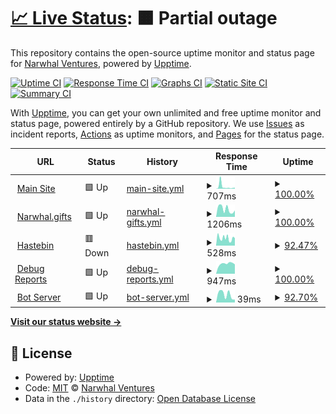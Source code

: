 # [📈 Live Status](https://status.narwhal.cool): <!--live status--> **🟧 Partial outage**

This repository contains the open-source uptime monitor and status page for [Narwhal Ventures](https://narwhal.cool), powered by [Upptime](https://github.com/upptime/upptime).

[![Uptime CI](https://github.com/narwhalventures/status/workflows/Uptime%20CI/badge.svg)](https://github.com/narwhalventures/status/actions?query=workflow%3A%22Uptime+CI%22)
[![Response Time CI](https://github.com/narwhalventures/status/workflows/Response%20Time%20CI/badge.svg)](https://github.com/narwhalventures/status/actions?query=workflow%3A%22Response+Time+CI%22)
[![Graphs CI](https://github.com/narwhalventures/status/workflows/Graphs%20CI/badge.svg)](https://github.com/narwhalventures/status/actions?query=workflow%3A%22Graphs+CI%22)
[![Static Site CI](https://github.com/narwhalventures/status/workflows/Static%20Site%20CI/badge.svg)](https://github.com/narwhalventures/status/actions?query=workflow%3A%22Static+Site+CI%22)
[![Summary CI](https://github.com/narwhalventures/status/workflows/Summary%20CI/badge.svg)](https://github.com/narwhalventures/status/actions?query=workflow%3A%22Summary+CI%22)

With [Upptime](https://upptime.js.org), you can get your own unlimited and free uptime monitor and status page, powered entirely by a GitHub repository. We use [Issues](https://github.com/narwhalventures/status/issues) as incident reports, [Actions](https://github.com/narwhalventures/status/actions) as uptime monitors, and [Pages](https://status.narwhal.cool) for the status page.

<!--start: status pages-->
<!-- This summary is generated by Upptime (https://github.com/upptime/upptime) -->
<!-- Do not edit this manually, your changes will be overwritten -->
<!-- prettier-ignore -->
| URL | Status | History | Response Time | Uptime |
| --- | ------ | ------- | ------------- | ------ |
| <img alt="" src="https://favicons.githubusercontent.com/narwhal.cool" height="13"> [Main Site](https://narwhal.cool) | 🟩 Up | [main-site.yml](https://github.com/narwhalventures/status/commits/HEAD/history/main-site.yml) | <details><summary><img alt="Response time graph" src="./graphs/main-site/response-time-week.png" height="20"> 707ms</summary><br><a href="https://status.narwhal.cool/history/main-site"><img alt="Response time 2581" src="https://img.shields.io/endpoint?url=https%3A%2F%2Fraw.githubusercontent.com%2Fnarwhalventures%2Fstatus%2FHEAD%2Fapi%2Fmain-site%2Fresponse-time.json"></a><br><a href="https://status.narwhal.cool/history/main-site"><img alt="24-hour response time 912" src="https://img.shields.io/endpoint?url=https%3A%2F%2Fraw.githubusercontent.com%2Fnarwhalventures%2Fstatus%2FHEAD%2Fapi%2Fmain-site%2Fresponse-time-day.json"></a><br><a href="https://status.narwhal.cool/history/main-site"><img alt="7-day response time 707" src="https://img.shields.io/endpoint?url=https%3A%2F%2Fraw.githubusercontent.com%2Fnarwhalventures%2Fstatus%2FHEAD%2Fapi%2Fmain-site%2Fresponse-time-week.json"></a><br><a href="https://status.narwhal.cool/history/main-site"><img alt="30-day response time 2581" src="https://img.shields.io/endpoint?url=https%3A%2F%2Fraw.githubusercontent.com%2Fnarwhalventures%2Fstatus%2FHEAD%2Fapi%2Fmain-site%2Fresponse-time-month.json"></a><br><a href="https://status.narwhal.cool/history/main-site"><img alt="1-year response time 2581" src="https://img.shields.io/endpoint?url=https%3A%2F%2Fraw.githubusercontent.com%2Fnarwhalventures%2Fstatus%2FHEAD%2Fapi%2Fmain-site%2Fresponse-time-year.json"></a></details> | <details><summary><a href="https://status.narwhal.cool/history/main-site">100.00%</a></summary><a href="https://status.narwhal.cool/history/main-site"><img alt="All-time uptime 99.82%" src="https://img.shields.io/endpoint?url=https%3A%2F%2Fraw.githubusercontent.com%2Fnarwhalventures%2Fstatus%2FHEAD%2Fapi%2Fmain-site%2Fuptime.json"></a><br><a href="https://status.narwhal.cool/history/main-site"><img alt="24-hour uptime 100.00%" src="https://img.shields.io/endpoint?url=https%3A%2F%2Fraw.githubusercontent.com%2Fnarwhalventures%2Fstatus%2FHEAD%2Fapi%2Fmain-site%2Fuptime-day.json"></a><br><a href="https://status.narwhal.cool/history/main-site"><img alt="7-day uptime 100.00%" src="https://img.shields.io/endpoint?url=https%3A%2F%2Fraw.githubusercontent.com%2Fnarwhalventures%2Fstatus%2FHEAD%2Fapi%2Fmain-site%2Fuptime-week.json"></a><br><a href="https://status.narwhal.cool/history/main-site"><img alt="30-day uptime 99.82%" src="https://img.shields.io/endpoint?url=https%3A%2F%2Fraw.githubusercontent.com%2Fnarwhalventures%2Fstatus%2FHEAD%2Fapi%2Fmain-site%2Fuptime-month.json"></a><br><a href="https://status.narwhal.cool/history/main-site"><img alt="1-year uptime 99.82%" src="https://img.shields.io/endpoint?url=https%3A%2F%2Fraw.githubusercontent.com%2Fnarwhalventures%2Fstatus%2FHEAD%2Fapi%2Fmain-site%2Fuptime-year.json"></a></details>
| <img alt="" src="https://favicons.githubusercontent.com/narwhal.gifts" height="13"> [Narwhal.gifts](https://narwhal.gifts) | 🟩 Up | [narwhal-gifts.yml](https://github.com/narwhalventures/status/commits/HEAD/history/narwhal-gifts.yml) | <details><summary><img alt="Response time graph" src="./graphs/narwhal-gifts/response-time-week.png" height="20"> 1206ms</summary><br><a href="https://status.narwhal.cool/history/narwhal-gifts"><img alt="Response time 1211" src="https://img.shields.io/endpoint?url=https%3A%2F%2Fraw.githubusercontent.com%2Fnarwhalventures%2Fstatus%2FHEAD%2Fapi%2Fnarwhal-gifts%2Fresponse-time.json"></a><br><a href="https://status.narwhal.cool/history/narwhal-gifts"><img alt="24-hour response time 996" src="https://img.shields.io/endpoint?url=https%3A%2F%2Fraw.githubusercontent.com%2Fnarwhalventures%2Fstatus%2FHEAD%2Fapi%2Fnarwhal-gifts%2Fresponse-time-day.json"></a><br><a href="https://status.narwhal.cool/history/narwhal-gifts"><img alt="7-day response time 1206" src="https://img.shields.io/endpoint?url=https%3A%2F%2Fraw.githubusercontent.com%2Fnarwhalventures%2Fstatus%2FHEAD%2Fapi%2Fnarwhal-gifts%2Fresponse-time-week.json"></a><br><a href="https://status.narwhal.cool/history/narwhal-gifts"><img alt="30-day response time 1211" src="https://img.shields.io/endpoint?url=https%3A%2F%2Fraw.githubusercontent.com%2Fnarwhalventures%2Fstatus%2FHEAD%2Fapi%2Fnarwhal-gifts%2Fresponse-time-month.json"></a><br><a href="https://status.narwhal.cool/history/narwhal-gifts"><img alt="1-year response time 1211" src="https://img.shields.io/endpoint?url=https%3A%2F%2Fraw.githubusercontent.com%2Fnarwhalventures%2Fstatus%2FHEAD%2Fapi%2Fnarwhal-gifts%2Fresponse-time-year.json"></a></details> | <details><summary><a href="https://status.narwhal.cool/history/narwhal-gifts">100.00%</a></summary><a href="https://status.narwhal.cool/history/narwhal-gifts"><img alt="All-time uptime 100.00%" src="https://img.shields.io/endpoint?url=https%3A%2F%2Fraw.githubusercontent.com%2Fnarwhalventures%2Fstatus%2FHEAD%2Fapi%2Fnarwhal-gifts%2Fuptime.json"></a><br><a href="https://status.narwhal.cool/history/narwhal-gifts"><img alt="24-hour uptime 100.00%" src="https://img.shields.io/endpoint?url=https%3A%2F%2Fraw.githubusercontent.com%2Fnarwhalventures%2Fstatus%2FHEAD%2Fapi%2Fnarwhal-gifts%2Fuptime-day.json"></a><br><a href="https://status.narwhal.cool/history/narwhal-gifts"><img alt="7-day uptime 100.00%" src="https://img.shields.io/endpoint?url=https%3A%2F%2Fraw.githubusercontent.com%2Fnarwhalventures%2Fstatus%2FHEAD%2Fapi%2Fnarwhal-gifts%2Fuptime-week.json"></a><br><a href="https://status.narwhal.cool/history/narwhal-gifts"><img alt="30-day uptime 100.00%" src="https://img.shields.io/endpoint?url=https%3A%2F%2Fraw.githubusercontent.com%2Fnarwhalventures%2Fstatus%2FHEAD%2Fapi%2Fnarwhal-gifts%2Fuptime-month.json"></a><br><a href="https://status.narwhal.cool/history/narwhal-gifts"><img alt="1-year uptime 100.00%" src="https://img.shields.io/endpoint?url=https%3A%2F%2Fraw.githubusercontent.com%2Fnarwhalventures%2Fstatus%2FHEAD%2Fapi%2Fnarwhal-gifts%2Fuptime-year.json"></a></details>
| <img alt="" src="https://favicons.githubusercontent.com/haste.narwhal.cool" height="13"> [Hastebin](https://haste.narwhal.cool) | 🟥 Down | [hastebin.yml](https://github.com/narwhalventures/status/commits/HEAD/history/hastebin.yml) | <details><summary><img alt="Response time graph" src="./graphs/hastebin/response-time-week.png" height="20"> 528ms</summary><br><a href="https://status.narwhal.cool/history/hastebin"><img alt="Response time 2181" src="https://img.shields.io/endpoint?url=https%3A%2F%2Fraw.githubusercontent.com%2Fnarwhalventures%2Fstatus%2FHEAD%2Fapi%2Fhastebin%2Fresponse-time.json"></a><br><a href="https://status.narwhal.cool/history/hastebin"><img alt="24-hour response time 576" src="https://img.shields.io/endpoint?url=https%3A%2F%2Fraw.githubusercontent.com%2Fnarwhalventures%2Fstatus%2FHEAD%2Fapi%2Fhastebin%2Fresponse-time-day.json"></a><br><a href="https://status.narwhal.cool/history/hastebin"><img alt="7-day response time 528" src="https://img.shields.io/endpoint?url=https%3A%2F%2Fraw.githubusercontent.com%2Fnarwhalventures%2Fstatus%2FHEAD%2Fapi%2Fhastebin%2Fresponse-time-week.json"></a><br><a href="https://status.narwhal.cool/history/hastebin"><img alt="30-day response time 2181" src="https://img.shields.io/endpoint?url=https%3A%2F%2Fraw.githubusercontent.com%2Fnarwhalventures%2Fstatus%2FHEAD%2Fapi%2Fhastebin%2Fresponse-time-month.json"></a><br><a href="https://status.narwhal.cool/history/hastebin"><img alt="1-year response time 2181" src="https://img.shields.io/endpoint?url=https%3A%2F%2Fraw.githubusercontent.com%2Fnarwhalventures%2Fstatus%2FHEAD%2Fapi%2Fhastebin%2Fresponse-time-year.json"></a></details> | <details><summary><a href="https://status.narwhal.cool/history/hastebin">92.47%</a></summary><a href="https://status.narwhal.cool/history/hastebin"><img alt="All-time uptime 97.75%" src="https://img.shields.io/endpoint?url=https%3A%2F%2Fraw.githubusercontent.com%2Fnarwhalventures%2Fstatus%2FHEAD%2Fapi%2Fhastebin%2Fuptime.json"></a><br><a href="https://status.narwhal.cool/history/hastebin"><img alt="24-hour uptime 48.86%" src="https://img.shields.io/endpoint?url=https%3A%2F%2Fraw.githubusercontent.com%2Fnarwhalventures%2Fstatus%2FHEAD%2Fapi%2Fhastebin%2Fuptime-day.json"></a><br><a href="https://status.narwhal.cool/history/hastebin"><img alt="7-day uptime 92.47%" src="https://img.shields.io/endpoint?url=https%3A%2F%2Fraw.githubusercontent.com%2Fnarwhalventures%2Fstatus%2FHEAD%2Fapi%2Fhastebin%2Fuptime-week.json"></a><br><a href="https://status.narwhal.cool/history/hastebin"><img alt="30-day uptime 97.75%" src="https://img.shields.io/endpoint?url=https%3A%2F%2Fraw.githubusercontent.com%2Fnarwhalventures%2Fstatus%2FHEAD%2Fapi%2Fhastebin%2Fuptime-month.json"></a><br><a href="https://status.narwhal.cool/history/hastebin"><img alt="1-year uptime 97.75%" src="https://img.shields.io/endpoint?url=https%3A%2F%2Fraw.githubusercontent.com%2Fnarwhalventures%2Fstatus%2FHEAD%2Fapi%2Fhastebin%2Fuptime-year.json"></a></details>
| <img alt="" src="https://favicons.githubusercontent.com/debug.narwhal.cool" height="13"> [Debug Reports](https://debug.narwhal.cool) | 🟩 Up | [debug-reports.yml](https://github.com/narwhalventures/status/commits/HEAD/history/debug-reports.yml) | <details><summary><img alt="Response time graph" src="./graphs/debug-reports/response-time-week.png" height="20"> 947ms</summary><br><a href="https://status.narwhal.cool/history/debug-reports"><img alt="Response time 895" src="https://img.shields.io/endpoint?url=https%3A%2F%2Fraw.githubusercontent.com%2Fnarwhalventures%2Fstatus%2FHEAD%2Fapi%2Fdebug-reports%2Fresponse-time.json"></a><br><a href="https://status.narwhal.cool/history/debug-reports"><img alt="24-hour response time 889" src="https://img.shields.io/endpoint?url=https%3A%2F%2Fraw.githubusercontent.com%2Fnarwhalventures%2Fstatus%2FHEAD%2Fapi%2Fdebug-reports%2Fresponse-time-day.json"></a><br><a href="https://status.narwhal.cool/history/debug-reports"><img alt="7-day response time 947" src="https://img.shields.io/endpoint?url=https%3A%2F%2Fraw.githubusercontent.com%2Fnarwhalventures%2Fstatus%2FHEAD%2Fapi%2Fdebug-reports%2Fresponse-time-week.json"></a><br><a href="https://status.narwhal.cool/history/debug-reports"><img alt="30-day response time 895" src="https://img.shields.io/endpoint?url=https%3A%2F%2Fraw.githubusercontent.com%2Fnarwhalventures%2Fstatus%2FHEAD%2Fapi%2Fdebug-reports%2Fresponse-time-month.json"></a><br><a href="https://status.narwhal.cool/history/debug-reports"><img alt="1-year response time 895" src="https://img.shields.io/endpoint?url=https%3A%2F%2Fraw.githubusercontent.com%2Fnarwhalventures%2Fstatus%2FHEAD%2Fapi%2Fdebug-reports%2Fresponse-time-year.json"></a></details> | <details><summary><a href="https://status.narwhal.cool/history/debug-reports">100.00%</a></summary><a href="https://status.narwhal.cool/history/debug-reports"><img alt="All-time uptime 100.00%" src="https://img.shields.io/endpoint?url=https%3A%2F%2Fraw.githubusercontent.com%2Fnarwhalventures%2Fstatus%2FHEAD%2Fapi%2Fdebug-reports%2Fuptime.json"></a><br><a href="https://status.narwhal.cool/history/debug-reports"><img alt="24-hour uptime 100.00%" src="https://img.shields.io/endpoint?url=https%3A%2F%2Fraw.githubusercontent.com%2Fnarwhalventures%2Fstatus%2FHEAD%2Fapi%2Fdebug-reports%2Fuptime-day.json"></a><br><a href="https://status.narwhal.cool/history/debug-reports"><img alt="7-day uptime 100.00%" src="https://img.shields.io/endpoint?url=https%3A%2F%2Fraw.githubusercontent.com%2Fnarwhalventures%2Fstatus%2FHEAD%2Fapi%2Fdebug-reports%2Fuptime-week.json"></a><br><a href="https://status.narwhal.cool/history/debug-reports"><img alt="30-day uptime 100.00%" src="https://img.shields.io/endpoint?url=https%3A%2F%2Fraw.githubusercontent.com%2Fnarwhalventures%2Fstatus%2FHEAD%2Fapi%2Fdebug-reports%2Fuptime-month.json"></a><br><a href="https://status.narwhal.cool/history/debug-reports"><img alt="1-year uptime 100.00%" src="https://img.shields.io/endpoint?url=https%3A%2F%2Fraw.githubusercontent.com%2Fnarwhalventures%2Fstatus%2FHEAD%2Fapi%2Fdebug-reports%2Fuptime-year.json"></a></details>
| <img alt="" src="https://favicons.githubusercontent.com/null" height="13"> [Bot Server](192.99.42.133) | 🟩 Up | [bot-server.yml](https://github.com/narwhalventures/status/commits/HEAD/history/bot-server.yml) | <details><summary><img alt="Response time graph" src="./graphs/bot-server/response-time-week.png" height="20"> 39ms</summary><br><a href="https://status.narwhal.cool/history/bot-server"><img alt="Response time 40" src="https://img.shields.io/endpoint?url=https%3A%2F%2Fraw.githubusercontent.com%2Fnarwhalventures%2Fstatus%2FHEAD%2Fapi%2Fbot-server%2Fresponse-time.json"></a><br><a href="https://status.narwhal.cool/history/bot-server"><img alt="24-hour response time 22" src="https://img.shields.io/endpoint?url=https%3A%2F%2Fraw.githubusercontent.com%2Fnarwhalventures%2Fstatus%2FHEAD%2Fapi%2Fbot-server%2Fresponse-time-day.json"></a><br><a href="https://status.narwhal.cool/history/bot-server"><img alt="7-day response time 39" src="https://img.shields.io/endpoint?url=https%3A%2F%2Fraw.githubusercontent.com%2Fnarwhalventures%2Fstatus%2FHEAD%2Fapi%2Fbot-server%2Fresponse-time-week.json"></a><br><a href="https://status.narwhal.cool/history/bot-server"><img alt="30-day response time 40" src="https://img.shields.io/endpoint?url=https%3A%2F%2Fraw.githubusercontent.com%2Fnarwhalventures%2Fstatus%2FHEAD%2Fapi%2Fbot-server%2Fresponse-time-month.json"></a><br><a href="https://status.narwhal.cool/history/bot-server"><img alt="1-year response time 40" src="https://img.shields.io/endpoint?url=https%3A%2F%2Fraw.githubusercontent.com%2Fnarwhalventures%2Fstatus%2FHEAD%2Fapi%2Fbot-server%2Fresponse-time-year.json"></a></details> | <details><summary><a href="https://status.narwhal.cool/history/bot-server">92.70%</a></summary><a href="https://status.narwhal.cool/history/bot-server"><img alt="All-time uptime 97.95%" src="https://img.shields.io/endpoint?url=https%3A%2F%2Fraw.githubusercontent.com%2Fnarwhalventures%2Fstatus%2FHEAD%2Fapi%2Fbot-server%2Fuptime.json"></a><br><a href="https://status.narwhal.cool/history/bot-server"><img alt="24-hour uptime 48.87%" src="https://img.shields.io/endpoint?url=https%3A%2F%2Fraw.githubusercontent.com%2Fnarwhalventures%2Fstatus%2FHEAD%2Fapi%2Fbot-server%2Fuptime-day.json"></a><br><a href="https://status.narwhal.cool/history/bot-server"><img alt="7-day uptime 92.70%" src="https://img.shields.io/endpoint?url=https%3A%2F%2Fraw.githubusercontent.com%2Fnarwhalventures%2Fstatus%2FHEAD%2Fapi%2Fbot-server%2Fuptime-week.json"></a><br><a href="https://status.narwhal.cool/history/bot-server"><img alt="30-day uptime 97.95%" src="https://img.shields.io/endpoint?url=https%3A%2F%2Fraw.githubusercontent.com%2Fnarwhalventures%2Fstatus%2FHEAD%2Fapi%2Fbot-server%2Fuptime-month.json"></a><br><a href="https://status.narwhal.cool/history/bot-server"><img alt="1-year uptime 97.95%" src="https://img.shields.io/endpoint?url=https%3A%2F%2Fraw.githubusercontent.com%2Fnarwhalventures%2Fstatus%2FHEAD%2Fapi%2Fbot-server%2Fuptime-year.json"></a></details>

<!--end: status pages-->

[**Visit our status website →**](https://status.narwhal.cool)

## 📄 License

- Powered by: [Upptime](https://github.com/upptime/upptime)
- Code: [MIT](./LICENSE) © [Narwhal Ventures](https://narwhal.cool)
- Data in the `./history` directory: [Open Database License](https://opendatacommons.org/licenses/odbl/1-0/)

